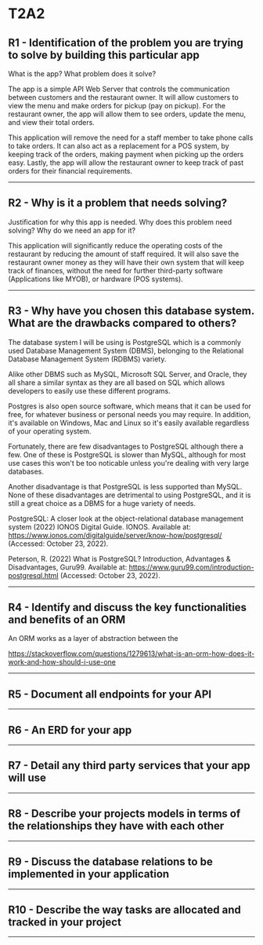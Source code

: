 # T2A2

## R1 - Identification of the problem you are trying to solve by building this particular app

What is the app? What problem does it solve?

The app is a simple API Web Server that controls the communication between customers and the restaurant owner. It will allow customers to view the menu and make orders for pickup (pay on pickup). For the restaurant owner, the app will allow them to see orders, update the menu, and view their total orders.

This application will remove the need for a staff member to take phone calls to take orders. It can also act as a replacement for a POS system, by keeping track of the orders, making payment when picking up the orders easy. Lastly, the app will allow the restaurant owner to keep track of past orders for their financial requirements.

---

## R2 - Why is it a problem that needs solving?

Justification for why this app is needed. Why does this problem need solving? Why do we need an app for it?

This application will significantly reduce the operating costs of the restaurant by reducing the amount of staff required. It will also save the restaurant owner money as they will have their own system that will keep track of finances, without the need for further third-party software (Applications like MYOB), or hardware (POS systems).

---

## R3 - Why have you chosen this database system. What are the drawbacks compared to others?

The database system I will be using is PostgreSQL which is a commonly used Database Management System (DBMS), belonging to the Relational Database Management System (RDBMS) variety.

Alike other DBMS such as MySQL, Microsoft SQL Server, and Oracle, they all share a similar syntax as they are all based on SQL which allows developers to easily use these different programs.

Postgres is also open source software, which means that it can be used for free, for whatever business or personal needs you may require. In addition, it's available on Windows, Mac and Linux so it's easily available regardless of your operating system.

Fortunately, there are few disadvantages to PostgreSQL although there a few. One of these is PostgreSQL is slower than MySQL, although for most use cases this won't be too noticable unless you're dealing with very large databases.

Another disadvantage is that PostgreSQL is less supported than MySQL. None of these disadvantages are detrimental to using PostgreSQL, and it is still a great choice as a DBMS for a huge variety of needs.

PostgreSQL: A closer look at the object-relational database management system (2022) IONOS Digital Guide. IONOS. Available at: https://www.ionos.com/digitalguide/server/know-how/postgresql/ (Accessed: October 23, 2022).

Peterson, R. (2022) What is PostgreSQL? Introduction, Advantages & Disadvantages, Guru99. Available at: https://www.guru99.com/introduction-postgresql.html (Accessed: October 23, 2022). 

---

## R4 - Identify and discuss the key functionalities and benefits of an ORM

An ORM works as a layer of abstraction between the

https://stackoverflow.com/questions/1279613/what-is-an-orm-how-does-it-work-and-how-should-i-use-one

---

## R5 - Document all endpoints for your API

---

## R6 - An ERD for your app

---

## R7 - Detail any third party services that your app will use

---

## R8 - Describe your projects models in terms of the relationships they have with each other

---

## R9 - Discuss the database relations to be implemented in your application

---

## R10 - Describe the way tasks are allocated and tracked in your project

---
